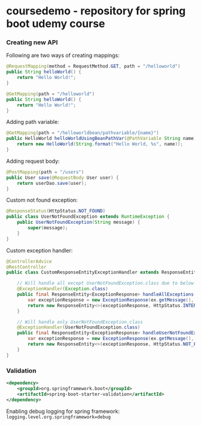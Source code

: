 # coursedemo - repository for spring boot udemy course

### Creating new API

Following are two ways of creating mappings:

```java
@RequestMapping(method = RequestMethod.GET, path = "/helloworld")
public String helloWorld() {
    return "Hello World!";
}   
```

```java
@GetMapping(path = "/helloworld")
public String helloWorld() {
    return "Hello World!";
}
```

Adding path variable:
```java
@GetMapping(path = "/helloworldbean/pathvariable/{name}")
public HelloWorld helloWorldUsingBeanPathVar(@PathVariable String name) {
    return new HelloWorld(String.format("Hello World, %s", name));
}
```
Adding request body:
```java
@PostMapping(path = "/users")
public User save(@RequestBody User user) {
    return userDao.save(user);
}
```
Custom not found exception:
```java
@ResponseStatus(HttpStatus.NOT_FOUND)
public class UserNotFoundException extends RuntimeException {
    public UserNotFoundException(String message) {
        super(message);
    }
}
```
Custom exception handler:
```java
@ControllerAdvice
@RestController
public class CustomResponseEntityExceptionHandler extends ResponseEntityExceptionHandler {

    // Will handle all except UserNotFoundException.class due to below method
    @ExceptionHandler(Exception.class)
    public final ResponseEntity<ExceptionResponse> handleAllExceptions(Exception ex, WebRequest request) throws Exception {
        var exceptionResponse = new ExceptionResponse(ex.getMessage(), new Date());
        return new ResponseEntity<>(exceptionResponse, HttpStatus.INTERNAL_SERVER_ERROR);
    }

    // Will handle only UserNotFoundException.class
    @ExceptionHandler(UserNotFoundException.class)
    public final ResponseEntity<ExceptionResponse> handleUserNotFoundException(Exception ex, WebRequest request) throws Exception {
        var exceptionResponse = new ExceptionResponse(ex.getMessage(), new Date());
        return new ResponseEntity<>(exceptionResponse, HttpStatus.NOT_FOUND);
    }
}
```
### Validation
```xml
<dependency>
    <groupId>org.springframework.boot</groupId>
    <artifactId>spring-boot-starter-validation</artifactId>
</dependency>
```

Enabling debug logging for spring framework:
`logging.level.org.springframework=debug`
